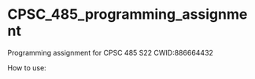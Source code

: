 # CPSC_485_programming_assignment
Programming assignment for CPSC 485 S22 CWID:886664432

How to use:
